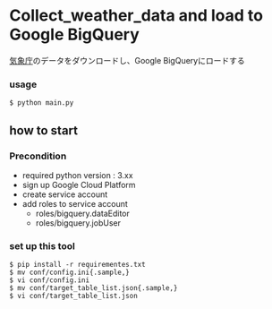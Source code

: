# Collect_weather_data and load to Google BigQuery
 [気象庁](https://www.data.jma.go.jp/)のデータをダウンロードし、Google BigQueryにロードする

### usage
```
$ python main.py
```

## how to start
### Precondition
- required python version : 3.xx
- sign up Google Cloud Platform
- create service account 
- add roles to service account
    - roles/bigquery.dataEditor
    - roles/bigquery.jobUser

### set up this tool
```
$ pip install -r requirementes.txt
$ mv conf/config.ini{.sample,}
$ vi conf/config.ini
$ mv conf/target_table_list.json{.sample,}
$ vi conf/target_table_list.json
```